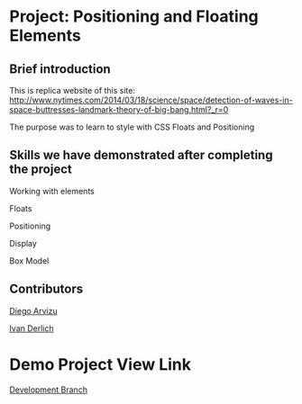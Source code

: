 # Project: Positioning and Floating Elements

## Brief introduction

This is replica website of this site:
http://www.nytimes.com/2014/03/18/science/space/detection-of-waves-in-space-buttresses-landmark-theory-of-big-bang.html?_r=0

The purpose was to learn to style with CSS Floats and Positioning

## Skills we have demonstrated after completing the project

Working with elements

Floats

Positioning

Display 

Box Model

## Contributors

[Diego Arvizu](https://github.com/diegoarvz4)

[Ivan Derlich](https://github.com/IvanDerlich)

# Demo Project View Link

[Development Branch](https://raw.githack.com/IvanDerlich/newyorktimesarticle/tree/development)

